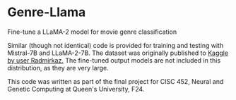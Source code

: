 # Genre-Llama
Fine-tune a LLaMA-2 model for movie genre classification

Similar (though not identical) code is provided for training and testing with Mistral-7B and LLaMA-2-7B. The dataset was originally published to [Kaggle by user Radmirkaz.](https://www.kaggle.com/datasets/hijest/genre-classification-dataset-imdb) The fine-tuned output models are not included in this distribution, as they are very large.

This code was written as part of the final project for CISC 452, Neural and Genetic Computing at Queen's University, F24.